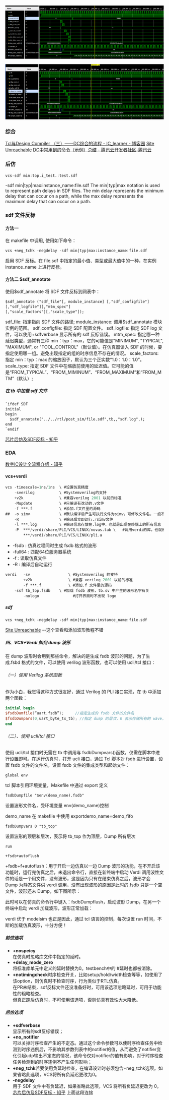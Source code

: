 ![](https://raw.githubusercontent.com/acdefg/cdn/main/obsidian/20230317204925.png)

![](https://raw.githubusercontent.com/acdefg/cdn/main/obsidian/20230317211543.png)


### 综合
[Tcl与Design Compiler （三）——DC综合的流程 - IC_learner - 博客园](https://www.cnblogs.com/IClearner/p/6618992.html)
[Site Unreachable](https://blog.csdn.net/qq_40223983/article/details/96426938)
[DC中常用到的命令（示例）总结 - 腾讯云开发者社区-腾讯云](https://cloud.tencent.com/developer/article/1665000)

### 后仿

```verilog
vcs-sdf min:top.i_test.:test.sdf
```
-sdf   min|typ|max:instance_name:file.sdf
The min|typ|max notation is used to represent path delays in SDF files. The min delay represents the minimum delay that can occur on a path, while the max delay represents the maximum delay that can occur on a path.

### sdf 文件反标
#### 方法一
在 makefile 中调用, 使用如下命令：
```
vcs +neg_tchk -negdelay -sdf min|typ|max:instance_name:file.sdf
```
启用 SDF 反标。在 file.sdf 中指定的最小值、类型或最大值中的一种，在实例 instance_name 上进行反标。

#### 方法二 $sdf_annotate
使用$sdf_annotate 将 SDF 文件反标到网表中：

```
$sdf_annotate ("sdf_file"[, module_instance] [,"sdf_configfile"][,"sdf_logfile"][,"mtm_spec"] 
[,"scale_factors"][,"scale_type"]);
```
sdf_file: 指定指向 SDF 文件的路径;
module_instance: 调用$sdf_annotate 模块实例的范围。
sdf_configfile: 指定 SDF 配置文件。
sdf_logfile: 指定 SDF log 文件，可以使用+sdfverbose 显示所有的 sdf 反标错误。
mtm_spec: 指定哪一种延迟类型，通常有三种 min：typ：max，它的可能值是"MINIMUM", "TYPICAL", "MAXIMUM", or "TOOL_CONTROL"（默认值）。在仿真器读入 SDF 的时候，要指定使用哪一组。避免出现指定的组的时序信息不存在的情况。
scale_factors: 指定 min：typ：max 的缩放因子，默认为三个正实数“1.0：1.0：1.0”。
scale_type: 指定 SDF 文件中在缩放前使用的延迟值。它可能的值是“FROM_TYPICAL”、“FROM_MIMINUM”、“FROM_MAXIMUM”和“FROM_MTM”（默认）;

##### 在 tb 中加载 sdf 文件
```
`ifdef SDF
initial
begin
  $sdf_annotate("../../rtl/post_sim/file.sdf",tb,,"sdf.log",);
end
`endif
```
[芯片后仿及SDF反标 - 知乎](https://zhuanlan.zhihu.com/p/439180974)
### EDA
[数字IC设计全流程介绍 - 知乎](https://zhuanlan.zhihu.com/p/85063131)

#### vcs+verdi

```verilog
vcs -timescale=1ns/1ns  \ #设置仿真精度
    -sverilog           \ #Systemverilog的支持
    +v2k                \ #兼容verilog 2001 以前的标准
    -Mupdate            \ #只编译有改动的.v文件
    -f ***.f            \ #添加.f文件里的源码
##  -o simv             \ #默认编译后产生可执行文件为simv，可修改文件名，一般不使用
    -R                  \ #编译后立即运行./simv文件
    -l ***.log          \ #编译信息存放在.log中，也就是出现在终端上的所有信息
    -P  ***/verdi/share/PLI/VCS/LINUX/novas.tab \   #调用verdi的库，也就是在tb文件中添加几行代码所需要的文件路径
        ***/verdi/share/PLI/VCS/LINUX/pli.a
```
-   -fsdb : 仿真过程同时生成 fsdb 格式的波形
-   -full64 : 匹配64位服务器系统
-   -f : 读取仿真文件
-   -R : 编译后自动运行

```verilog
verdi   -sv                 \ #Systemverilog 的支持
        +v2k                \ #兼容 verilog 2001 以前的标准
        -f ***.f            \ #添加.f 文件里的源码
	-ssf tb_top.fsdb    \ #加载 fsdb 波形，tb.sv 中产生的波形名字有关
        -nologo               #打开界面时不出现 logo
```

##### sdf
```shell
vcs +neg_tchk -negdelay -sdf min|typ|max:instance_name:file.sdf
```

[Site Unreachable](https://blog.csdn.net/JasonFuyz/article/details/107508893)  --这个查看和添加波形教程不错

##### 四、VCS+Verdi 如何 dump 波形

在 dump 波形时会用到那些命令，解决的是生成 fsdb 波形的问题，为了生成.fsbd 格式的文件，可以使用 verilog 波形函数，也可以使用 ucli/tcl 接口： 

###### （一）使用 Verilog 系统函数 

作为小白，我觉得这种方式很友好，通过 Verilog 的 PLI 接口实现，在 tb 中添加两个函数：

```verilog
initial begin
$fsdbDumfile(“uart.fsdb”);     //指定生成的 fsdb 文件的文件名
$fsdbDumpars(0,uart_byte_tx_tb); //指定 dump 的层次，0 表示存储所有的 wave，tb 为起始层
end 
```

###### （二）、使用 ucli/tcl 接口 

使用 ucli/tcl 接口时无需在 tb 中调用与 fsdbDumpvars()函数，仅需在脚本中进行设置即可。在运行仿真时，打开 ucli 接口，通过 Tcl 脚本对 fsdb 进行设置，设置 fsdb 文件的文件名，设置 fsdb 文件的集成类型和起始文件： 

```
global env  
```

tcl 脚本引用环境变量，Makefile 中通过 export 定义 

```
fsdbDumpfile "$env(demo_name).fsdb"
```

设置波形文件名，受环境变量 env(demo_name)控制 

demo_name 在 makefile 中使用 exportdemo_name=demo_fifo 

```
fsdbDumpvars 0 "tb_top"     
```
 
设置波形的顶层和层次，表示将 tb_top 作为顶层，Dump 所有层次

```
run
```

```
+fsdb+autoflush 
```

+fsdb+f+autoflush：用于开启一边仿真以一边 Dump 波形的功能，在不开启该功能时，运行完仿真之后，未退出命令行，直接在新终端中启动 Verdi 调用波性文件的话是一个用文件，没有波形，这是因为只有在结束仿真之后，波形才会 Dump 为静态文件供 verdi 调用，没有出现波形的原因是此时的.fsdb 只是一个空文件，波形还未 Dump，如下图所示：

此时可以在仿真的命令行中键入：fsdbDumpflush，启动波形 Dump，在另一个终端中启动 verdi 加载波形，波形正常加载：

verdi 优于 modelsim 也正是因此，通过 tcl 语言的控制，每次设置 run 时间，不断的加载仿真波形，十分方便！

##### **前仿选项**
-   **+nospeicy**  
    在仿真时忽略库文件中指定的延时。
-   **+delay_mode_zero**  
    将标准库单元中定义的延时替换为0。testbench中的 #延时也都被消除。
-   **+notimingcheck**时序检查开关，比如setup/hold/width检查等等，如使用了该option，则仿真时不检查时序，行为类似于RTL仿真。  
    在PR未结束，sdf反标文件还没准备好时，可用该选项忽略延时，可用于功能性的粗略检查。  
    但真正跑后仿真时，不可使用该选项，否则仿真有效性大大降低。

##### **后仿选项**

-   **+sdfverbose**  
    显示所有的sdf反标错误；
-   **+no_notifier**  
    可以关掉时序检查产生的不定态。通过这个命令参数可以使时序检查任务中检测到时序违例后，不影响其参数列表中的notifier的值，从而避免了notifier变化引起udp输出不定态的情况，该命令仅对notifier的值有影响，对于时序检查任务检测到的时序违例不产生任何影响；
-   **+neg_tchk**若要使用负延时检查，在编译设计时必须包含+neg_tchk选项。如果省略此选项，VCS将所有负延迟更改为0。
-   **-negdelay**  
    用于 SDF 文件中有负延迟，如果省略此选项，VCS 将所有负延迟更改为 0。
[芯片后仿及SDF反标 - 知乎](https://zhuanlan.zhihu.com/p/439180974) 上面这段连接

